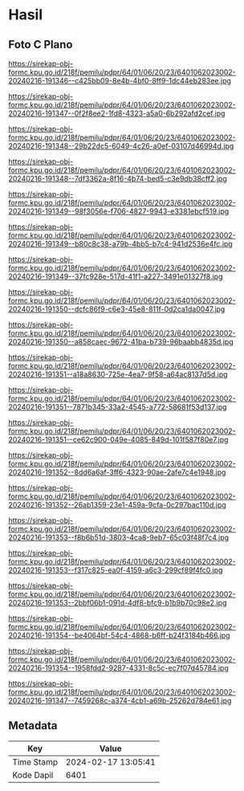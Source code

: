# Hasil

## Foto C Plano

https://sirekap-obj-formc.kpu.go.id/218f/pemilu/pdpr/64/01/06/20/23/6401062023002-20240216-191346--c425bb09-8e4b-4bf0-8ff9-1dc44eb283ee.jpg

https://sirekap-obj-formc.kpu.go.id/218f/pemilu/pdpr/64/01/06/20/23/6401062023002-20240216-191347--0f2f8ee2-1fd8-4323-a5a0-6b292afd2cef.jpg

https://sirekap-obj-formc.kpu.go.id/218f/pemilu/pdpr/64/01/06/20/23/6401062023002-20240216-191348--29b22dc5-6049-4c26-a0ef-03107d46994d.jpg

https://sirekap-obj-formc.kpu.go.id/218f/pemilu/pdpr/64/01/06/20/23/6401062023002-20240216-191348--7df3362a-8f16-4b74-bed5-c3e9db38cff2.jpg

https://sirekap-obj-formc.kpu.go.id/218f/pemilu/pdpr/64/01/06/20/23/6401062023002-20240216-191349--98f3056e-f706-4827-9943-e3381ebcf519.jpg

https://sirekap-obj-formc.kpu.go.id/218f/pemilu/pdpr/64/01/06/20/23/6401062023002-20240216-191349--b80c8c38-a79b-4bb5-b7c4-941d2536e4fc.jpg

https://sirekap-obj-formc.kpu.go.id/218f/pemilu/pdpr/64/01/06/20/23/6401062023002-20240216-191349--37fc928e-517d-41f1-a227-3491e01327f8.jpg

https://sirekap-obj-formc.kpu.go.id/218f/pemilu/pdpr/64/01/06/20/23/6401062023002-20240216-191350--dcfc86f9-c6e3-45e8-811f-0d2ca1da0047.jpg

https://sirekap-obj-formc.kpu.go.id/218f/pemilu/pdpr/64/01/06/20/23/6401062023002-20240216-191350--a858caec-9672-41ba-b739-96baabb4835d.jpg

https://sirekap-obj-formc.kpu.go.id/218f/pemilu/pdpr/64/01/06/20/23/6401062023002-20240216-191351--a18a8630-725e-4ea7-9f58-a64ac8137d5d.jpg

https://sirekap-obj-formc.kpu.go.id/218f/pemilu/pdpr/64/01/06/20/23/6401062023002-20240216-191351--7871b345-33a2-4545-a772-58681f53d137.jpg

https://sirekap-obj-formc.kpu.go.id/218f/pemilu/pdpr/64/01/06/20/23/6401062023002-20240216-191351--ce62c900-049e-4085-849d-101f587f80e7.jpg

https://sirekap-obj-formc.kpu.go.id/218f/pemilu/pdpr/64/01/06/20/23/6401062023002-20240216-191352--8dd6a6af-3ff6-4323-90ae-2afe7c4e1948.jpg

https://sirekap-obj-formc.kpu.go.id/218f/pemilu/pdpr/64/01/06/20/23/6401062023002-20240216-191352--26ab1359-23e1-459a-9cfa-0c297bac110d.jpg

https://sirekap-obj-formc.kpu.go.id/218f/pemilu/pdpr/64/01/06/20/23/6401062023002-20240216-191353--f8b6b51d-3803-4ca8-9eb7-65c03f48f7c4.jpg

https://sirekap-obj-formc.kpu.go.id/218f/pemilu/pdpr/64/01/06/20/23/6401062023002-20240216-191353--f317c825-ea0f-4159-a6c3-299cf89f4fc0.jpg

https://sirekap-obj-formc.kpu.go.id/218f/pemilu/pdpr/64/01/06/20/23/6401062023002-20240216-191353--2bbf06b1-091d-4df8-bfc9-b1b9b70c98e2.jpg

https://sirekap-obj-formc.kpu.go.id/218f/pemilu/pdpr/64/01/06/20/23/6401062023002-20240216-191354--be4064bf-54c4-4868-b6ff-b24f3184b466.jpg

https://sirekap-obj-formc.kpu.go.id/218f/pemilu/pdpr/64/01/06/20/23/6401062023002-20240216-191354--1958fdd2-9287-4331-8c5c-ec7f07d45784.jpg

https://sirekap-obj-formc.kpu.go.id/218f/pemilu/pdpr/64/01/06/20/23/6401062023002-20240216-191347--7459268c-a374-4cb1-a69b-25262d784e61.jpg


## Metadata

| Key        | Value               |
| ---------- | ------------------- |
| Time Stamp | 2024-02-17 13:05:41 |
| Kode Dapil | 6401                |



